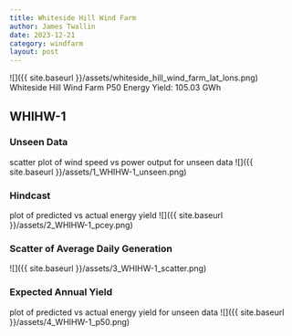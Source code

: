 ```yaml
---
title: Whiteside Hill Wind Farm
author: James Twallin
date: 2023-12-21
category: windfarm
layout: post
---
```

![]({{ site.baseurl }}/assets/whiteside_hill_wind_farm_lat_lons.png)
Whiteside Hill Wind Farm P50 Energy Yield: 105.03 GWh

WHIHW-1
-------------
### Unseen Data 
scatter plot of wind speed vs power output for unseen data
![]({{ site.baseurl }}/assets/1_WHIHW-1_unseen.png)
### Hindcast 
plot of predicted vs actual energy yield
![]({{ site.baseurl }}/assets/2_WHIHW-1_pcey.png)
### Scatter of Average Daily Generation 

![]({{ site.baseurl }}/assets/3_WHIHW-1_scatter.png)
### Expected Annual Yield 
plot of predicted vs actual energy yield for unseen data
![]({{ site.baseurl }}/assets/4_WHIHW-1_p50.png)

